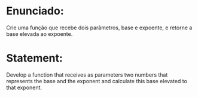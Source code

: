# Enunciado:

Crie uma função que recebe dois parâmetros, base e expoente, e retorne a base elevada ao expoente.


# Statement:

Develop a function that receives as parameters two numbers that represents the base and the exponent and calculate this base elevated to that exponent.